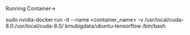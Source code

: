 Running Container->

sudo nvidia-docker run -it --name <container_name> -v /usr/local/cuda-8.0:/usr/local/cuda-8.0/ kmubigdata/ubuntu-tensorflow /bin/bash
